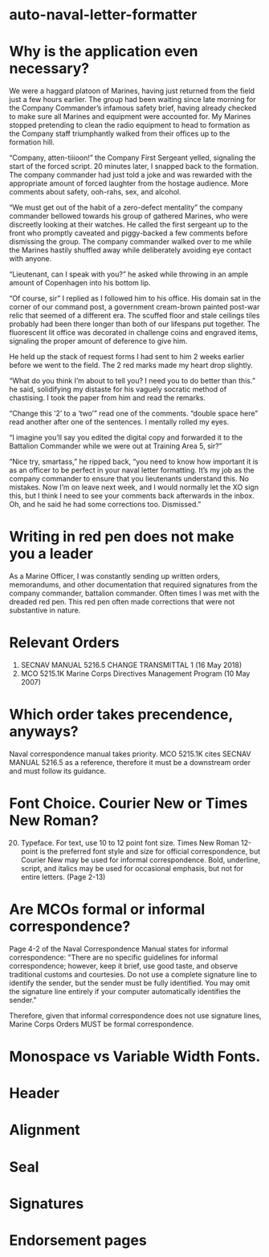 # auto-naval-letter-formatter

# Why is the application even necessary?
We were a haggard platoon of Marines, having just returned from the field just a few hours earlier. The group had been waiting since late morning for the Company Commander’s infamous safety brief, having already checked to make sure all Marines and equipment were accounted for. My Marines stopped pretending to clean the radio equipment to head to formation as the Company staff triumphantly walked from their offices up to the formation hill.

“Company, atten-tiiioon!” the Company First Sergeant yelled, signaling the start of the forced script. 20 minutes later, I snapped back to the formation. The company commander had just told a joke and was rewarded with the appropriate amount of forced laughter from the hostage audience. More comments about safety, ooh-rahs, sex, and alcohol. 

“We must get out of the habit of a zero-defect mentality” the company commander bellowed towards his group of gathered Marines, who were discreetly looking at their watches. He called the first sergeant up to the front who promptly caveated and piggy-backed a few comments before dismissing the group. The company commander walked over to me while the Marines hastily shuffled away while deliberately avoiding eye contact with anyone. 

“Lieutenant, can I speak with you?” he asked while throwing in an ample amount of Copenhagen into his bottom lip. 

“Of course, sir” I replied as I followed him to his office. His domain sat in the corner of our command post, a government cream-brown painted post-war relic that seemed of a different era. The scuffed floor and stale ceilings tiles probably had been there longer than both of our lifespans put together. The fluorescent lit office was decorated in challenge coins and engraved items, signaling the proper amount of deference to give him. 

He held up the stack of request forms I had sent to him 2 weeks earlier before we went to the field. The 2 red marks made my heart drop slightly. 

“What do you think I’m about to tell you? I need you to do better than this.” he said, solidifying my distaste for his vaguely socratic method of chastising. I took the paper from him and read the remarks. 

“Change this ‘2’ to a ‘two’” read one of the comments. “double space here” read another after one of the sentences. I mentally rolled my eyes. 

“I imagine you’ll say you edited the digital copy and forwarded it to the Battalion Commander while we were out at Training Area 5, sir?”

“Nice try, smartass,” he ripped back, “you need to know how important it is as an officer to be perfect in your naval letter formatting. It’s my job as the company commander to ensure that you lieutenants understand this. No mistakes. Now I’m on leave next week, and I would normally let the XO sign this, but I think I need to see your comments back afterwards in the inbox. Oh, and he said he had some corrections too. Dismissed.”

# Writing in red pen does not make you a leader

As a Marine Officer, I was constantly sending up written orders, memorandums, and other documentation that required signatures from the company commander, battalion commander. Often times I was met with the dreaded red pen. This red pen often made corrections that were not substantive in nature.

# Relevant Orders
1. SECNAV MANUAL 5216.5 CHANGE TRANSMITTAL 1 (16 May 2018)
2. MCO 5215.1K Marine Corps Directives Management Program (10 May 2007)

# Which order takes precendence, anyways?
Naval correspondence manual takes priority. MCO 5215.1K cites SECNAV MANUAL 5216.5 as a reference, therefore it must be a downstream order and must follow its guidance.

# Font Choice. Courier New or Times New Roman?
20. Typeface. For text, use 10 to 12 point font size. Times New Roman 12-point is the preferred font style and size for official correspondence, but Courier New may be used for
informal correspondence. Bold, underline, script, and italics may be used for occasional emphasis, but not for entire letters. (Page 2-13)

# Are MCOs formal or informal correspondence?
Page 4-2 of the Naval Correspondence Manual states for informal correspondence: "There are no specific guidelines for informal correspondence; however, keep it brief, use good taste, and observe traditional customs and courtesies. Do not use a complete signature line to identify the sender, but the sender must be fully identified. You may omit the signature line entirely if your computer automatically identifies the sender."

Therefore, given that informal correspondence does not use signature lines, Marine Corps Orders MUST be formal correspondence.

# Monospace vs Variable Width Fonts.

# Header

# Alignment

# Seal

# Signatures

# Endorsement pages

